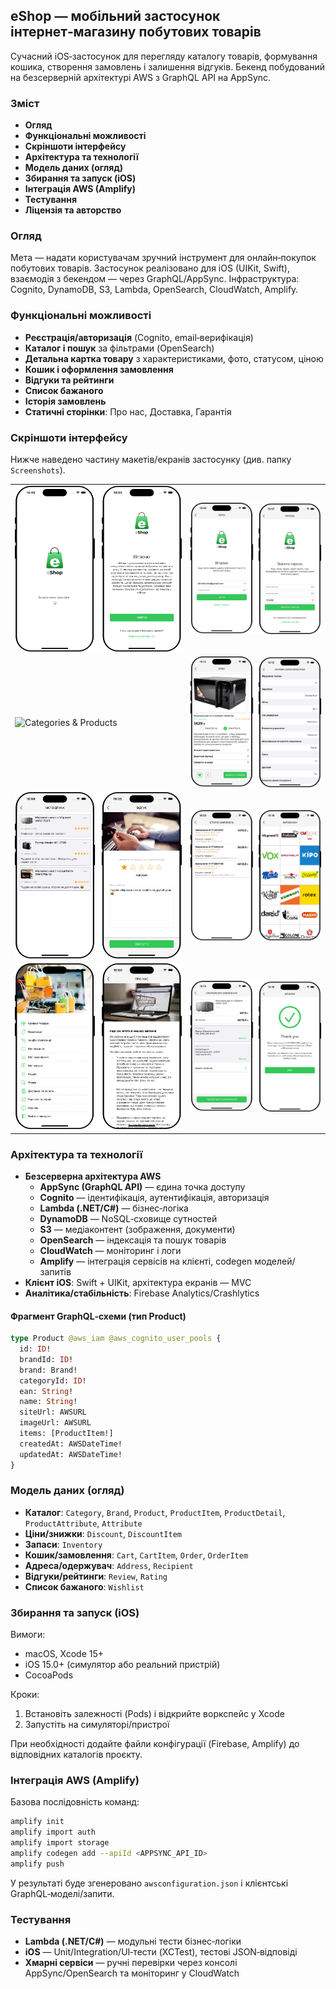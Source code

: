 ## eShop — мобільний застосунок інтернет‑магазину побутових товарів

Сучасний iOS‑застосунок для перегляду каталогу товарів, формування кошика, створення замовлень і залишення відгуків. Бекенд побудований на безсерверній архітектурі AWS з GraphQL API на AppSync.

### Зміст

- **Огляд**
- **Функціональні можливості**
- **Скріншоти інтерфейсу**
- **Архітектура та технології**
- **Модель даних (огляд)**
- **Збирання та запуск (iOS)**
- **Інтеграція AWS (Amplify)**
- **Тестування**
- **Ліцензія та авторство**

### Огляд

Мета — надати користувачам зручний інструмент для онлайн‑покупок побутових товарів. Застосунок реалізовано для iOS (UIKit, Swift), взаємодія з бекендом — через GraphQL/AppSync. Інфраструктура: Cognito, DynamoDB, S3, Lambda, OpenSearch, CloudWatch, Amplify.

### Функціональні можливості

- **Реєстрація/авторизація** (Cognito, email‑верифікація)
- **Каталог і пошук** за фільтрами (OpenSearch)
- **Детальна картка товару** з характеристиками, фото, статусом, ціною
- **Кошик і оформлення замовлення**
- **Відгуки та рейтинги**
- **Список бажаного**
- **Історія замовлень**
- **Статичні сторінки**: Про нас, Доставка, Гарантія

### Скріншоти інтерфейсу

Нижче наведено частину макетів/екранів застосунку (див. папку `Screenshots`).

<table>
  <tr>
    <td><img src="./Screenshots/Launch+WelcomeScreens.png" alt="Launch & Welcome" width="100%"></td>
    <td><img src="./Screenshots/Login+ForgotPasswordScreen.png" alt="Login & Forgot Password" width="100%"></td>
  </tr>
  <tr>
    <td><img src="./Screenshots/Categories+ProductsScreen.png" alt="Categories & Products" width="100%"></td>
    <td><img src="./Screenshots/Product+CharacteristicsScreen.png" alt="Product & Characteristics" width="100%"></td>
  </tr>
  <tr>
    <td><img src="./Screenshots/Reviews+ReviewScreen.png" alt="Reviews" width="100%"></td>
    <td><img src="./Screenshots/History+BrandsScreen.png" alt="History & Brands" width="100%"></td>
  </tr>
  <tr>
    <td><img src="./Screenshots/Menu+AboutScreen.png" alt="Menu & About" width="100%"></td>
    <td><img src="./Screenshots/Order+ThankScreen.png" alt="Order & Thank You" width="100%"></td>
  </tr>
 </table>

### Архітектура та технології

- **Безсерверна архітектура AWS**
  - **AppSync (GraphQL API)** — єдина точка доступу
  - **Cognito** — ідентифікація, аутентифікація, авторизація
  - **Lambda (.NET/C#)** — бізнес‑логіка
  - **DynamoDB** — NoSQL‑сховище сутностей
  - **S3** — медіаконтент (зображення, документи)
  - **OpenSearch** — індексація та пошук товарів
  - **CloudWatch** — моніторинг і логи
  - **Amplify** — інтеграція сервісів на клієнті, codegen моделей/запитів
- **Клієнт iOS**: Swift + UIKit, архітектура екранів — MVC
- **Аналітика/стабільність**: Firebase Analytics/Crashlytics

#### Фрагмент GraphQL‑схеми (тип Product)

```graphql
type Product @aws_iam @aws_cognito_user_pools {
  id: ID!
  brandId: ID!
  brand: Brand!
  categoryId: ID!
  ean: String!
  name: String!
  siteUrl: AWSURL
  imageUrl: AWSURL
  items: [ProductItem!]
  createdAt: AWSDateTime!
  updatedAt: AWSDateTime!
}
```

### Модель даних (огляд)

- **Каталог**: `Category`, `Brand`, `Product`, `ProductItem`, `ProductDetail`, `ProductAttribute`, `Attribute`
- **Ціни/знижки**: `Discount`, `DiscountItem`
- **Запаси**: `Inventory`
- **Кошик/замовлення**: `Cart`, `CartItem`, `Order`, `OrderItem`
- **Адреса/одержувач**: `Address`, `Recipient`
- **Відгуки/рейтинги**: `Review`, `Rating`
- **Список бажаного**: `Wishlist`

### Збирання та запуск (iOS)

Вимоги:

- macOS, Xcode 15+
- iOS 15.0+ (симулятор або реальний пристрій)
- CocoaPods

Кроки:

1. Встановіть залежності (Pods) і відкрийте воркспейс у Xcode
2. Запустіть на симуляторі/пристрої

При необхідності додайте файли конфігурації (Firebase, Amplify) до відповідних каталогів проєкту.

### Інтеграція AWS (Amplify)

Базова послідовність команд:

```bash
amplify init
amplify import auth
amplify import storage
amplify codegen add --apiId <APPSYNC_API_ID>
amplify push
```

У результаті буде згенеровано `awsconfiguration.json` і клієнтські GraphQL‑моделі/запити.

### Тестування

- **Lambda (.NET/C#)** — модульні тести бізнес‑логіки
- **iOS** — Unit/Integration/UI‑тести (XCTest), тестові JSON‑відповіді
- **Хмарні сервіси** — ручні перевірки через консолі AppSync/OpenSearch та моніторинг у CloudWatch
